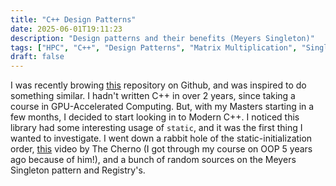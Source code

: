 ```yaml
---
title: "C++ Design Patterns"
date: 2025-06-01T19:11:23
description: "Design patterns and their benefits (Meyers Singleton)"
tags: ["HPC", "C++", "Design Patterns", "Matrix Multiplication", "Singletons"]
draft: false
---
```


I was recently browing [this](https://github.com/amdazm05/libtransform.cc) repository on Github, and was inspired to do something similar. I hadn't written C++ in over 2 years, since taking a course in GPU-Accelerated Computing. But, with my Masters starting in a few months, I decided to start looking in to Modern C++. I noticed this library had some interesting usage of `static`, and it was the first thing I wanted to investigate. I went down a rabbit hole of the static-initialization order, [this](https://www.youtube.com/watch?v=IMZMLvIwa-k&list=LL&index=19) video by The Cherno (I got through my course on OOP 5 years ago because of him!), and a bunch of random sources on the Meyers Singleton pattern and Registry's. 